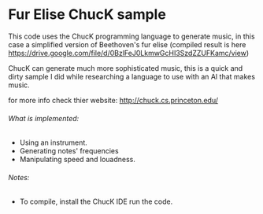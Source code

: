 # Fur Elise ChucK sample

This code uses the ChucK programming language to generate music, in this case a simplified version of Beethoven's fur elise (compiled result is here https://drive.google.com/file/d/0BzlFeJ0LkmwGcHI3SzdZZUFKamc/view)

ChucK can generate much more sophisticated music, this is a quick and dirty sample I did while researching a language to use with an AI that makes music.


for more info check thier website:
http://chuck.cs.princeton.edu/


###### What is implemented: 
- Using an instrument.
- Generating notes' frequencies
- Manipulating speed and louadness.


###### Notes:
- To compile, install the ChucK IDE run the code.
